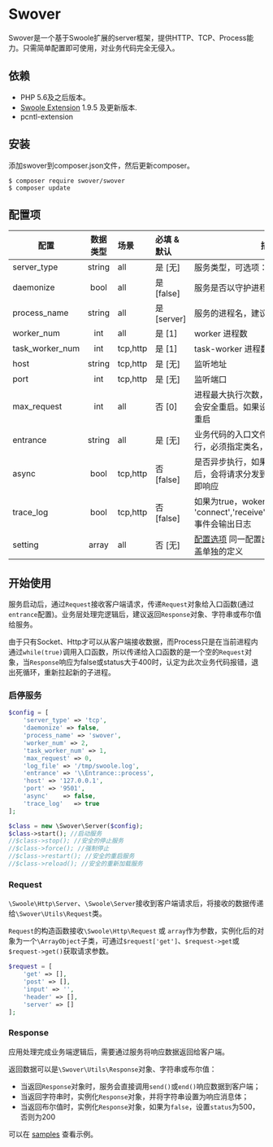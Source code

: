 # Swover

Swover是一个基于Swoole扩展的server框架，提供HTTP、TCP、Process能力。只需简单配置即可使用，对业务代码完全无侵入。

## 依赖

- PHP 5.6及之后版本。
- [Swoole Extension](http://pecl.php.net/package/swoole) 1.9.5 及更新版本.
- pcntl-extension

## 安装

添加swover到composer.json文件，然后更新composer。

```
$ composer require swover/swover
$ composer update
```

## 配置项

| 配置            | 数据类型 | 场景     | 必填 & 默认    | 描述                                                         |
| --------------- | :------: | :------- | :------- | ------------------------------------------------------------ |
| server_type     |  string  | all      | 是 [无]      | 服务类型，可选项：http,tcp,process                           |
| daemonize       |   bool   | all      | 是 [false]     | 服务是否以守护进程方式运行                                   |
| process_name    |  string  | all      | 是 [server]     | 服务的进程名，建议单机内唯一                                 |
| worker_num      |   int    | all      | 是 [1]     | worker 进程数                                                |
| task_worker_num |   int    | tcp,http | 是 [1]     | task-worker 进程数                                           |
| host            |  string  | tcp,http | 是 [无]     | 监听地址                                                     |
| port            |   int    | tcp,http | 是 [无]     | 监听端口                                                     |
| max_request     |   int    | all      | 否 [0]     | 进程最大执行次数，超过这个值时，进程会安全重启。如果设置为0，则永远不会重启 |
| entrance        |  string  | all      | 是 [无]     | 业务代码的入口文件，会从server中执行，必须指定类名，方法名默认是run |
| async           |   bool   | tcp,http | 否 [false]     | 是否异步执行，如果为true，接收到请求后，会将请求分发到task-worker，并立即响应 |
| trace_log       |   bool   | tcp,http | 否 [false]     | 如果为true，woker 进程的 'connect','receive','task','finish','close' 事件会输出日志 |
| setting         |   array  | all      | 否 [无]     | [配置选项](https://wiki.swoole.com/wiki/page/274.html) 同一配置出现在setting中会覆盖单独的定义 |

## 开始使用

服务启动后，通过`Request`接收客户端请求，传递`Request`对象给入口函数(通过`entrance`配置)。业务层处理完逻辑后，建议返回`Response`对象、字符串或布尔值给服务。

由于只有Socket、Http才可以从客户端接收数据，而Process只是在当前进程内通过`while(true)`调用入口函数，所以传递给入口函数的是一个空的`Request`对象，当`Response`响应为false或status大于400时，认定为此次业务代码报错，退出死循环，重新拉起新的子进程。

### 启停服务
```php
$config = [
    'server_type' => 'tcp',
    'daemonize' => false,
    'process_name' => 'swover',
    'worker_num' => 2,
    'task_worker_num' => 1,
    'max_request' => 0,
    'log_file' => '/tmp/swoole.log',
    'entrance' => '\\Entrance::process',
    'host' => '127.0.0.1',
    'port' => '9501',
    'async'    => false,
    'trace_log'   => true
];

$class = new \Swover\Server($config);
$class->start(); //启动服务
//$class->stop(); //安全的停止服务
//$class->force(); //强制停止
//$class->restart(); //安全的重启服务
//$class->reload(); //安全的重新加载服务
```

### Request
`\Swoole\Http\Server`、`\Swoole\Server`接收到客户端请求后，将接收的数据传递给`\Swover\Utils\Request`类。

`Request`的构造函数接收`\Swoole\Http\Request` 或 `array`作为参数，实例化后的对象为一个`\ArrayObject`子类，可通过`$request['get']`、`$request->get`或`$request->get()`获取请求参数。

```php
$request = [
    'get' => [],
    'post' => [],
    'input' => '',
    'header' => [],
    'server' => []
];
```

### Response
应用处理完成业务端逻辑后，需要通过服务将响应数据返回给客户端。

返回数据可以是`\Swover\Utils\Response`对象、字符串或布尔值：
- 当返回`Response`对象时，服务会直接调用`send()`或`end()`响应数据到客户端；
- 当返回字符串时，实例化`Response`对象，并将字符串设置为响应消息体；
- 当返回布尔值时，实例化`Response`对象，如果为`false`，设置`status`为500，否则为200


可以在 [samples](./samples) 查看示例。
